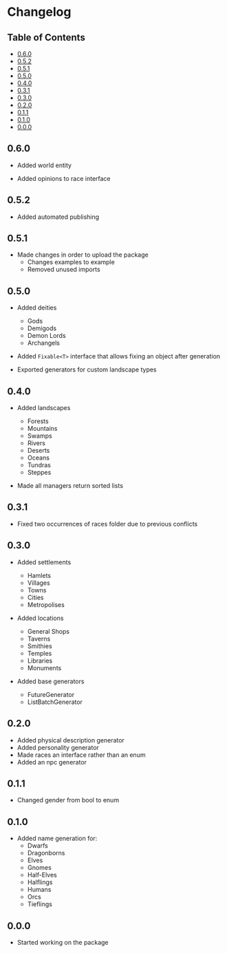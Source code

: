 # Changelog <!-- omit in toc -->

## Table of Contents <!-- omit in toc -->

- [0.6.0](#060)
- [0.5.2](#052)
- [0.5.1](#051)
- [0.5.0](#050)
- [0.4.0](#040)
- [0.3.1](#031)
- [0.3.0](#030)
- [0.2.0](#020)
- [0.1.1](#011)
- [0.1.0](#010)
- [0.0.0](#000)

## 0.6.0

- Added world entity

- Added opinions to race interface

## 0.5.2

- Added automated publishing

## 0.5.1

- Made changes in order to upload the package
  - Changes examples to example
  - Removed unused imports

## 0.5.0

- Added deities
  - Gods
  - Demigods
  - Demon Lords
  - Archangels

- Added `Fixable<T>` interface that allows fixing an object after generation
- Exported generators for custom landscape types

## 0.4.0

- Added landscapes
  - Forests
  - Mountains
  - Swamps
  - Rivers
  - Deserts
  - Oceans
  - Tundras
  - Steppes

- Made all managers return sorted lists

## 0.3.1

- Fixed two occurrences of races folder due to previous conflicts

## 0.3.0

- Added settlements
  - Hamlets
  - Villages
  - Towns
  - Cities
  - Metropolises

- Added locations
  - General Shops
  - Taverns
  - Smithies
  - Temples
  - Libraries
  - Monuments

- Added base generators
  - FutureGenerator
  - ListBatchGenerator

## 0.2.0

- Added physical description generator
- Added personality generator
- Made races an interface rather than an enum
- Added an npc generator

## 0.1.1

- Changed gender from bool to enum

## 0.1.0

- Added name generation for:
    - Dwarfs
    - Dragonborns
    - Elves
    - Gnomes
    - Half-Elves
    - Halflings
    - Humans
    - Orcs
    - Tieflings

## 0.0.0

- Started working on the package 

